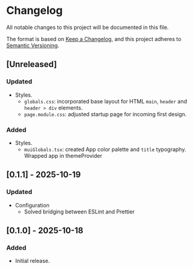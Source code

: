 # Changelog

All notable changes to this project will be documented in this file.

The format is based on [Keep a Changelog](https://keepachangelog.com/en/1.0.0/), and this project adheres to [Semantic Versioning](https://semver.org/spec/v2.0.0.html).

## [Unreleased]

### Updated

- Styles.
  - `globals.css`: incorporated base layout for HTML `main`, `header` and `header > div` elements.
  - `page.module.css`: adjusted startup page for incoming first design.

### Added

- Styles.
  - `muiGlobals.tsx`: created App color palette and `title` typography. Wrapped app in themeProvider

## [0.1.1] - 2025-10-19

### Updated

- Configuration
  - Solved bridging between ESLint and Prettier

## [0.1.0] - 2025-10-18

### Added

- Initial release.
